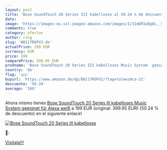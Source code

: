```yaml
---
layout: post
title: 'Bose SoundTouch 20 Series III kabelloses al 50.24 % de descuento'
date: 
image: 'https://images-eu.ssl-images-amazon.com/images/I/31mDR1oDg8L._SL200_.jpg'
comments: true
category: ofertas
author: ring
slug: 'B0117RGPV2-de'
actualPrice: 199 EUR
currency: EUR
price: 199
comparePrice: 399.95 EUR
prodname: 'Bose SoundTouch 20 Series III kabelloses Music System  geeignet für Alexa  weiß'
country: 'de'
flag: '🇩🇪'
buyurl: 'https://www.amazon.de/dp/B0117RGPV2/?tag=tolees0ca-21'
descuento: '50.24'
average: '199'
---
```


Ahora mismo tienes [Bose SoundTouch 20 Series III kabelloses Music System  geeignet für Alexa  weiß](https://www.amazon.de/dp/B0117RGPV2/?tag=tolees0ca-21) a 199 EUR (original: 399.95 EUR) (50.24 %  de descuento) en el siguiente enlace!

[![Bose SoundTouch 20 Series III kabelloses](https://images-eu.ssl-images-amazon.com/images/I/31mDR1oDg8L._SL200_.jpg)](https://www.amazon.de/dp/B0117RGPV2/?tag=tolees0ca-21)

🔎:


[Visítala!!!](https://www.amazon.de/dp/B0117RGPV2/?tag=tolees0ca-21)
